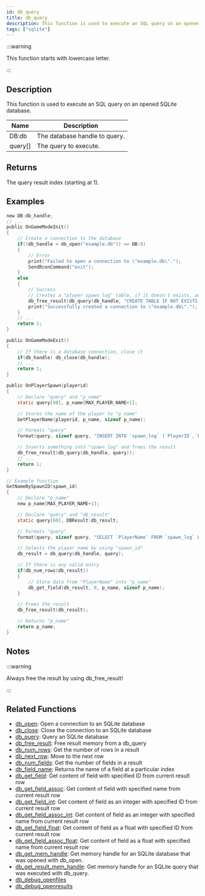 ```yaml
---
id: db_query
title: db_query
description: This function is used to execute an SQL query on an opened SQLite database.
tags: ["sqlite"]
---
```


:::warning

This function starts with lowercase letter.

:::

## Description

This function is used to execute an SQL query on an opened SQLite database.

| Name    | Description                   |
| ------- | ----------------------------- |
| DB:db   | The database handle to query. |
| query[] | The query to execute.         |

## Returns

The query result index (starting at 1).

## Examples

```c
new DB:db_handle;
// ...
public OnGameModeInit()
{
    // Create a connection to the database
    if((db_handle = db_open("example.db")) == DB:0)
    {
        // Error
        print("Failed to open a connection to \"example.db\".");
        SendRconCommand("exit");
    }
    else
    {
        // Success
        // Creates a "player spawn log" table, if it doesn't exists, and frees the result
        db_free_result(db_query(db_handle, "CREATE TABLE IF NOT EXISTS `spawn_log`(`ID` INTEGER PRIMARY KEY AUTOINCREMENT,`PlayerID` INTEGER NOT NULL,`PlayerName` VARCHAR(24) NOT NULL)"));
        print("Successfully created a connection to \"example.db\".");
    }
    // ...
    return 1;
}

public OnGameModeExit()
{
    // If there is a database connection, close it
    if(db_handle) db_close(db_handle);
    // ...
    return 1;
}

public OnPlayerSpawn(playerid)
{
    // Declare "query" and "p_name"
    static query[98], p_name[MAX_PLAYER_NAME+1];

    // Stores the name of the player to "p_name"
    GetPlayerName(playerid, p_name, sizeof p_name);

    // Formats "query"
    format(query, sizeof query, "INSERT INTO `spawn_log` (`PlayerID`,`PlayerName`) VALUES (%d,'%s')", playerid, p_name);

    // Inserts something into "spawn_log" and frees the result
    db_free_result(db_query(db_handle, query));
    // ...
    return 1;
}

// Example function
GetNameBySpawnID(spawn_id)
{
    // Declare "p_name"
    new p_name[MAX_PLAYER_NAME+1];

    // Declare "query" and "db_result"
    static query[60], DBResult:db_result;

    // Formats "query"
    format(query, sizeof query, "SELECT `PlayerName` FROM `spawn_log` WHERE `ID`=%d", spawn_id);

    // Selects the player name by using "spawn_id"
    db_result = db_query(db_handle, query);

    // If there is any valid entry
    if(db_num_rows(db_result))
    {
        // Store data from "PlayerName" into "p_name"
        db_get_field(db_result, 0, p_name, sizeof p_name);
    }

    // Frees the result
    db_free_result(db_result);

    // Returns "p_name"
    return p_name;
}
```

## Notes

:::warning

Always free the result by using db_free_result!

:::

## Related Functions

- [db_open](../functions/db_open.md): Open a connection to an SQLite database
- [db_close](../functions/db_close.md): Close the connection to an SQLite database
- [db_query](../functions/db_query.md): Query an SQLite database
- [db_free_result](../functions/db_free_result.md): Free result memory from a db_query
- [db_num_rows](../functions/db_num_rows.md): Get the number of rows in a result
- [db_next_row](../functions/db_next_row.md): Move to the next row
- [db_num_fields](../functions/db_num_fields.md): Get the number of fields in a result
- [db_field_name](../functions/db_field_name.md): Returns the name of a field at a particular index
- [db_get_field](../functions/db_get_field.md): Get content of field with specified ID from current result row
- [db_get_field_assoc](../functions/db_get_field_assoc.md): Get content of field with specified name from current result row
- [db_get_field_int](../functions/db_get_field_int.md): Get content of field as an integer with specified ID from current result row
- [db_get_field_assoc_int](../functions/db_get_field_assoc_int.md): Get content of field as an integer with specified name from current result row
- [db_get_field_float](../functions/db_get_field_float.md): Get content of field as a float with specified ID from current result row
- [db_get_field_assoc_float](../functions/db_get_field_assoc_float.md): Get content of field as a float with specified name from current result row
- [db_get_mem_handle](../functions/db_get_mem_handle.md): Get memory handle for an SQLite database that was opened with db_open.
- [db_get_result_mem_handle](../functions/db_get_result_mem_handle.md): Get memory handle for an SQLite query that was executed with db_query.
- [db_debug_openfiles](../functions/db_debug_openfiles.md)
- [db_debug_openresults](../functions/db_debug_openresults.md)
